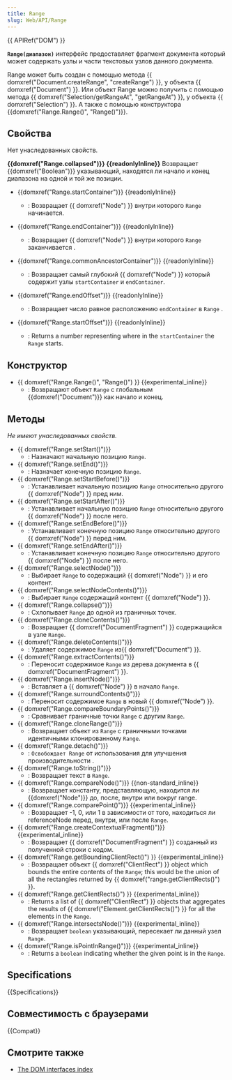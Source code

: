```yaml
---
title: Range
slug: Web/API/Range
---
```


{{ APIRef("DOM") }}

**`Range(диапазон)`** интерфейс предоставляет фрагмент документа который может содержать узлы и части текстовых узлов данного документа.

Range может быть создан с помощью метода {{ domxref("Document.createRange", "createRange") }}, у объекта {{ domxref("Document") }}. Или объект Range можно получить с помощью метода {{ domxref("Selection/getRangeAt", "getRangeAt") }}, у объекта {{ domxref("Selection") }}. А также с помощью конструктора {{domxref("Range.Range()", "Range()")}}.

## Свойства

Нет унаследованных свойств.

**{{domxref("Range.collapsed")}} {{readonlyInline}}**
Возвращает {{domxref("Boolean")}} указывающий, находятся ли начало и конец диапазона
на одной и той же позиции.

- {{domxref("Range.startContainer")}} {{readonlyInline}}
  - : Возвращает {{ domxref("Node") }} внутри которого `Range` начинается.
- {{domxref("Range.endContainer")}} {{readonlyInline}}
  - : Возвращает {{ domxref("Node") }} внутри которого `Range` заканчивается .
- {{domxref("Range.commonAncestorContainer")}} {{readonlyInline}}
  - : Возвращает самый глубокий {{ domxref("Node") }} который содержит узлы `startContainer` и `endContainer`.
- {{domxref("Range.endOffset")}} {{readonlyInline}}
  - : Возвращает число равное расположению `endContainer` в `Range` .
- {{domxref("Range.startOffset")}} {{readonlyInline}}

  - : Returns a number representing where in the `startContainer` the `Range` starts.

## Конструктор

- {{ domxref("Range.Range()", "Range()") }} {{experimental_inline}}
  - : Возвращают объект `Range` с глобальным {{domxref("Document")}} как начало и конец.

## Методы

_Не имеют унаследованных свойств._

- {{ domxref("Range.setStart()")}}
  - : Назначают начальную позицию `Range`.
- {{ domxref("Range.setEnd()")}}
  - : Назначает конечную позицию `Range`.
- {{ domxref("Range.setStartBefore()")}}
  - : Устанавливает начальную позицию `Range` относительно другого {{ domxref("Node") }} пред ним.
- {{ domxref("Range.setStartAfter()")}}
  - : Устанавливает начальную позицию `Range` относительно другого {{ domxref("Node") }} после него.
- {{ domxref("Range.setEndBefore()")}}
  - : Устанавливает конечную позицию `Range` относительно другого {{ domxref("Node") }} перед ним.
- {{ domxref("Range.setEndAfter()")}}
  - : Устанавливает конечную позицию `Range` относительно другого {{ domxref("Node") }} после него.
- {{ domxref("Range.selectNode()")}}
  - : Выбирает `Range` to содержащий {{ domxref("Node") }} и его контент.
- {{ domxref("Range.selectNodeContents()")}}
  - : Выбирает `Range` содержащий контент {{ domxref("Node") }}.
- {{ domxref("Range.collapse()")}}
  - : Схлопывает `Range` до одной из граничных точек.
- {{ domxref("Range.cloneContents()")}}
  - : Возвращает {{ domxref("DocumentFragment") }} содержащийся в узле `Range`.
- {{ domxref("Range.deleteContents()")}}
  - : Удаляет содержимое `Range` из{{ domxref("Document") }}.
- {{ domxref("Range.extractContents()")}}
  - : Переносит содержимое `Range` из дерева документа в {{ domxref("DocumentFragment") }}.
- {{ domxref("Range.insertNode()")}}
  - : Вставляет a {{ domxref("Node") }} в начало `Range`.
- {{ domxref("Range.surroundContents()")}}
  - : Переносит содержимое `Range` в новый {{ domxref("Node") }}.
- {{ domxref("Range.compareBoundaryPoints()")}}
  - : Сравнивает граничные точки `Range` с другим `Range`.
- {{ domxref("Range.cloneRange()")}}
  - : Возвращает объект из `Range` с граничными точками идентичными клонированному `Range`.
- {{ domxref("Range.detach()")}}
  - : `Освобождает Range` от использования для улучшения производительности .
- {{ domxref("Range.toString()")}}
  - : Возвращает текст в `Range`.
- {{ domxref("Range.compareNode()")}} {{non-standard_inline}}
  - : Возвращает константу, представляющую, находится ли {{domxref("Node")}} до, после, внутри или вокруг range.
- {{ domxref("Range.comparePoint()")}} {{experimental_inline}}
  - : Возвращает -1, 0, или 1 в зависимости от того, находиться ли referenceNode перед, внутри, или после `Range`.
- {{ domxref("Range.createContextualFragment()")}}{{experimental_inline}}
  - : Возвращает {{ domxref("DocumentFragment") }} созданный из полученной строки с кодом.
- {{ domxref("Range.getBoundingClientRect()") }} {{experimental_inline}}
  - : Возвращает объект {{ domxref("ClientRect") }} object which bounds the entire contents of the `Range`; this would be the union of all the rectangles returned by {{ domxref("range.getClientRects()") }}.
- {{ domxref("Range.getClientRects()") }} {{experimental_inline}}
  - : Returns a list of {{ domxref("ClientRect") }} objects that aggregates the results of {{ domxref("Element.getClientRects()") }} for all the elements in the `Range`.
- {{ domxref("Range.intersectsNode()")}} {{experimental_inline}}
  - : Возвращает `boolean` указывающий, пересекает ли данный узел `Range`.
- {{ domxref("Range.isPointInRange()")}} {{experimental_inline}}
  - : Returns a `boolean` indicating whether the given point is in the `Range`.

## Specifications

{{Specifications}}

## Совместимость с браузерами

{{Compat}}

## Смотрите также

- [The DOM interfaces index](/ru/docs/DOM/DOM_Reference)
